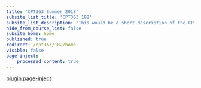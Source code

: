 ```yaml
---
title: 'CPT363 Summer 2018'
subsite_list_title: 'CPT363 182'
subsite_list_description: 'This would be a short description of the CPT363 Summer 2018 course.'
hide_from_course_list: false
subsite_home: home
published: true
redirect: /cpt363/182/home
visible: false
page-inject:
    processed_content: true
---
```


[plugin:page-inject](/cpt363/182/home/_reminders)
